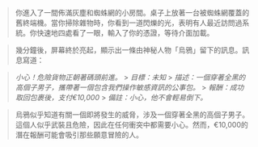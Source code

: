 > 你進入了一間佈滿灰塵和蜘蛛網的小房間。桌子上放著一台被蜘蛛網覆蓋的舊終端機。當你掃除雜物時，你看到一道閃爍的光，表明有人最近訪問過系統。你快速地四處看了一眼，輸入了你的憑證，等待介面加載。

> 幾分鐘後，屏幕終於亮起，顯示出一條由神秘人物「烏鴉」留下的訊息。訊息寫道：

> _小心！危險貨物正朝著碼頭前進。_ > _目標：未知_ > _描述：一個穿著全黑的高個子男子，攜帶著一個包含我們操作敏感資訊的公事包。_ > _報酬：成功取回包裹後，支付€10,000_ > _備註：小心，他不會輕易倒下。_

> 烏鴉似乎知道有關一個即將發生的威脅，涉及一個穿著全黑的高個子男子。這個人似乎武裝且危險，因此在任何衝突中都需要小心。然而，€10,000的潛在報酬可能會吸引那些願意冒險的人。

